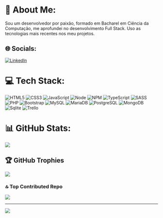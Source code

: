 # 💫 About Me:

Sou um desenvolvedor por paixão, formado em Bacharel em Ciência da Computação, me aprofundei no desenvolvimento Full Stack. Uso as tecnologias mais recentes nos meu projetos.

## 🌐 Socials:

<!-- [![Instagram](https://img.shields.io/badge/Instagram-%23E4405F.svg?logo=Instagram&logoColor=white)](https://instagram.com/_vinicius.99_) -->

[![LinkedIn](https://img.shields.io/badge/LinkedIn-%230077B5.svg?logo=linkedin&logoColor=white)](https://www.linkedin.com/in/caioscali/)

# 💻 Tech Stack:

![HTML5](https://img.shields.io/badge/html5-%23E34F26.svg?style=for-the-badge&logo=html5&logoColor=white)
![CSS3](https://img.shields.io/badge/css3-%231572B6.svg?style=for-the-badge&logo=css3&logoColor=white)
![JavaScript](https://img.shields.io/badge/javascript-%23323330.svg?style=for-the-badge&logo=javascript&logoColor=%23F7DF1E)
![Node](https://img.shields.io/badge/Node%20js-339933?style=for-the-badge&logo=nodedotjs&logoColor=white)
![NPM](https://img.shields.io/badge/NPM-%23000000.svg?style=for-the-badge&logo=npm&logoColor=white)
![TypeScript](https://img.shields.io/badge/TypeScript-007ACC?style=for-the-badge&logo=typescript&logoColor=white)
![SASS](https://img.shields.io/badge/SASS-hotpink.svg?style=for-the-badge&logo=SASS&logoColor=white)
![PHP](https://img.shields.io/badge/php-%23777BB4.svg?style=for-the-badge&logo=php&logoColor=white)
![Bootstrap](https://img.shields.io/badge/bootstrap-%23563D7C.svg?style=for-the-badge&logo=bootstrap&logoColor=white)
![MySQL](https://img.shields.io/badge/mysql-%2300f.svg?style=for-the-badge&logo=mysql&logoColor=white)
![MariaDB](https://img.shields.io/badge/MariaDB-003545?style=for-the-badge&logo=mariadb&logoColor=white)
![PostgreSQL](https://img.shields.io/badge/PostgreSQL-316192?style=for-the-badge&logo=postgresql&logoColor=white)
![MongoDB](https://img.shields.io/badge/MongoDB-4EA94B?style=for-the-badge&logo=mongodb&logoColor=white)
![Sqlite](https://img.shields.io/badge/Sqlite-003B57?style=for-the-badge&logo=sqlite&logoColor=white)
![Trello](https://img.shields.io/badge/Trello-%23026AA7.svg?style=for-the-badge&logo=Trello&logoColor=white)

# 📊 GitHub Stats:

![](https://github-readme-streak-stats.herokuapp.com/?user=caioscali&theme=radical&hide_border=false)<br/>

## 🏆 GitHub Trophies

![](https://github-profile-trophy.vercel.app/?username=caioscali&theme=dracula&no-frame=true&no-bg=false&margin-w=4)

### 🔝 Top Contributed Repo

![](https://github-contributor-stats.vercel.app/api?username=caioscali&limit=5&theme=dark&combine_all_yearly_contributions=true)

---

[![](https://visitcount.itsvg.in/api?id=caioscali&icon=0&color=1)](https://visitcount.itsvg.in)

<!-- Proudly created with GPRM ( https://gprm.itsvg.in ) -->
